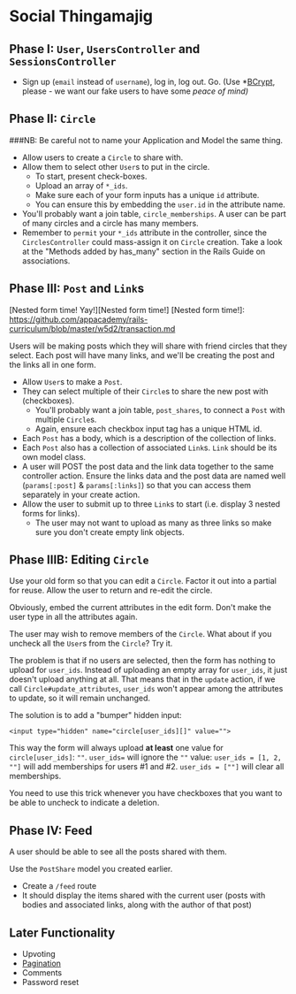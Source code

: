 # Social Thingamajig

## Phase I: `User`, `UsersController` and `SessionsController`

* Sign up (`email` instead of `username`), log in, log out. Go.  (Use
  *[BCrypt][bcrypt], please - we want our fake users to have some
  *peace of mind)*

[bcrypt]: https://github.com/codahale/bcrypt-ruby

## Phase II: `Circle`

###NB: Be careful not to name your Application and Model the same thing.


* Allow users to create a `Circle` to share with.
* Allow them to select other `User`s to put in the circle.
    * To start, present check-boxes.
    * Upload an array of `*_ids`.
    * Make sure each of your form inputs has a unique `id` attribute.
    * You can ensure this by embedding the `user.id` in the attribute
      name.
* You'll probably want a join table, `circle_memberships`. A
  user can be part of many circles and a circle has many members.
* Remember to `permit` your `*_ids` attribute in the controller,
  since the `CirclesController` could mass-assign it on
  `Circle` creation. Take a look at the "Methods added by
  has_many" section in the Rails Guide on associations.

## Phase III: `Post` and `Link`s
[Nested form time! Yay!][Nested form time!]
[Nested form time!]: https://github.com/appacademy/rails-curriculum/blob/master/w5d2/transaction.md

Users will be making posts which they will share with friend circles
that they select. Each post will have many links, and we'll be
creating the post and the links all in one form.

* Allow `User`s to make a `Post`.
* They can select multiple of their `Circle`s to share the new
  post with (checkboxes).
    * You'll probably want a join table, `post_shares`, to connect a
      `Post` with multiple `Circle`s.
    * Again, ensure each checkbox input tag has a unique HTML id.
* Each `Post` has a body, which is a description of the collection of
  links.
* Each `Post` also has a collection of associated `Link`s. `Link`
  should be its own model class.
* A user will POST the post data and the link data together to the
  same controller action. Ensure the links data and the post data are
  named well (`params[:post]` & `params[:links]`) so that you can access
  them separately in your create action.
* Allow the user to submit up to three `Link`s to start (i.e. display
  3 nested forms for links).
    * The user may not want to upload as many as three links so make
      sure you don't create empty link objects.

[nested-form]: https://github.com/appacademy/rails-curriculum/blob/master/w5d2/transaction.md

## Phase IIIB: Editing `Circle`

Use your old form so that you can edit a `Circle`. Factor it out
into a partial for reuse. Allow the user to return and re-edit the
circle.

Obviously, embed the current attributes in the edit form. Don't make
the user type in all the attributes again.

The user may wish to remove members of the `Circle`. What about
if you uncheck all the `User`s from the `Circle`? Try it.

The problem is that if no users are selected, then the form has
nothing to upload for `user_ids`. Instead of uploading an empty array
for `user_ids`, it just doesn't upload anything at all. That means
that in the `update` action, if we call
`Circle#update_attributes`, `user_ids` won't appear among the
attributes to update, so it will remain unchanged.

The solution is to add a "bumper" hidden input:

    <input type="hidden" name="circle[user_ids][]" value="">

This way the form will always upload **at least** one value for
`circle[user_ids]`: `""`. `user_ids=` will ignore the `""`
value: `user_ids = [1, 2, ""]` will add memberships for users \#1 and
\#2. `user_ids = [""]` will clear all memberships.

You need to use this trick whenever you have checkboxes that you want
to be able to uncheck to indicate a deletion.

## Phase IV: Feed

A user should be able to see all the posts shared with them.

Use the `PostShare` model you created earlier.

* Create a `/feed` route
* It should display the items shared with the current user
  (posts with bodies and associated links, along with the
  author of that post)

## Later Functionality

* Upvoting
* [Pagination][kaminari]
* Comments
* Password reset

[kaminari]: https://github.com/amatsuda/kaminari

